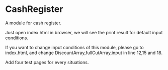 # CashRegister
A module for cash register.

Just open index.html in browser, we will see the print result for default input conditions.

If you want to change input conditions of this module, please go to index.html, and change DiscountArray,fullCutArray,input in line 12,15 and 18. 

Add four test pages for every situations. 
